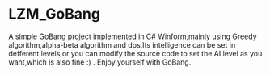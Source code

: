 # LZM_GoBang
A simple GoBang project implemented in C# Winform,mainly using Greedy algorithm,alpha-beta algorithm and dps.Its intelligence 
can be set in defferent levels,or you can modify the source code to set the AI level as you want,which is also fine :) .
Enjoy yourself with GoBang.   
